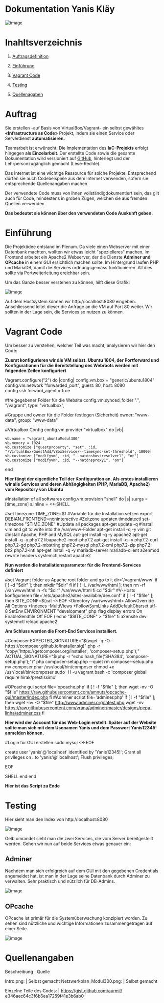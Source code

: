 # Dokumentation Yanis Kläy
![image](https://github.com/supernova576/Modul-300/blob/main/Pictures/Intro.png?raw=true)


# Inahltsverzeichnis
 1. [Auftragsdefinition](#Auftragsdefinition)
 
 1. [Einführung](#Einführung) 

 2. [Vagrant Code](#Vagrant)

 3. [Testing](#Testing)

 4. [Quellenagaben](#Quellen)

<div id='Auftragsdefinition'/>

# Auftrag

Sie erstellen -auf Basis von VirtualBox/Vagrant- ein selbst gewähltes **«Infrastructure as Code»** Projekt, indem sie einen Service oder Serverdienst **automatisieren.**

Teamarbeit ist erwünscht. Die Implementation des **IaC-Projekts** erfolgt hingegen **als Einzelarbeit**. Der erstellte Code sowie die gesamte Dokumentation wird versioniert auf [GitHub](https://github.com/), hinterlegt und der Lehrpersonzugänglich gemacht (Lese-Rechte).

Das Internet ist eine wichtige Ressource für solche Projekte. Entsprechend dürfen sie auch Codebeispiele aus dem Internet verwenden, sofern sie entsprechende Quellenangaben machen.

Der verwendete Code muss von ihnen vollständigdokumentiert sein, das gilt auch für Code, mindestens in groben Zügen, welchen sie aus fremden Quellen verwenden. 

**Das bedeutet sie können über den verwendeten Code Auskunft geben.**

<div id='Einführung'/>

# Einführung

Die Projektidee entstand im Plenum. Da viele einen Webserver mit einer Datenbank machten, wollten wir etwas leicht "spezielleres" machen. Im Frontend arbeitet ein Apache2 Webserver, der die Dienste **Adminer und OPcache** in einem GUI ersichtlich machen sollte. Im Hintergrund laufen PHP und MariaDB, damit die Services ordnungsgemäss funktionieren. All dies sollte via Portweiterleitung ereichbar sein.

Um das Ganze besser verstehen zu können, hilft diese Grafik:

![image](https://github.com/supernova576/Modul-300/blob/main/Pictures/Netzwerkplan_Modul300.png?raw=true)

Auf dem Hostsystem können wir http://localhost:8080 eingeben. Anschliessend leitet dieser die Anfrage an die VM auf Port 80 weiter. Wir sollten in der Lage sein, die Services so nutzen zu können.



<div id='Vagrant'/>

# Vagrant Code

Um besser zu verstehen, welcher Teil was macht, analysieren wir hier den Code:

**Zuerst konfigurieren wir die VM selbst: Ubuntu 1804, der Portforward und Konfigurationen für die Bereitstellung des Webroots werden mit folgenden Zeilen konfiguriert**

  Vagrant.configure("2") do |config|
  config.vm.box = "generic/ubuntu1804"
  config.vm.network "forwarded_port", guest: 80, host: 8080
  config.ssh.forward_agent = true

#freigegebener Folder für die Website
  config.vm.synced_folder ".", "/vagrant", type: "virtualbox", 

#Gruppe und owner für die Folder festlegen (Sicherheit)
    owner: "www-data", group: "www-data" 


#Virtualbox Config
  config.vm.provider "virtualbox" do |vb| 

    vb.name = "vagrant_ubuntuModul300"
    vb.memory = 1024
    vb.customize ["guestproperty", "set", :id, "/VirtualBox/GuestAdd/VBoxService/--timesync-set-threshold", 10000]
    vb.customize ["modifyvm", :id, "--natdnshostresolver1", "on"] 
    vb.customize ["modifyvm", :id, "--natdnsproxy1", "on"]  
  end

**Hier fängt der eigentliche Teil der Konfiguration an. Als erstes installieren wir alle Services und deren Abhängigkeiten (PHP, MariaDB, Apache2) vom Repository von Ubuntu**

#Installation of all softwares
config.vm.provision "shell" do |s| 
    s.args = [time_zone] 
    s.inline = <<-SHELL 

#set timezone
TIME_ZONE=$1
#Variable für die Installation setzen
export DEBIAN_FRONTEND=noninteractive 
#Zeitzone updaten
timedatectl set-timezone "$TIME_ZONE"
#Update all packages
apt-get update -q
#install vim and git to write into the /var/www-Folder
apt-get install -q -y vim git
#install Apache, PHP and MySQL
apt-get install -q -y apache2
apt-get install -q -y php7.2 libapache2-mod-php7.2
apt-get install -q -y php7.2-curl php7.2-gd php7.2-mbstring php7.2-mysql php7.2-xml php7.2-zip php7.2-bz2 php7.2-intl
apt-get install -q -y mariadb-server mariadb-client
a2enmod rewrite headers
systemctl restart apache2

**Nun werden die Installationsparameter für die Frontend-Services definiert**

#set Vagrant folder as Apache root folder and go to it
dir='/vagrant/www'
if [ ! -d "$dir" ]; then
  mkdir "$dir"
fi
if [ ! -L /var/www/html ]; then
  rm -rf /var/www/html
  ln -fs "$dir" /var/www/html
fi
cd "$dir"
#V-Hosts konfigurieren
file='/etc/apache2/sites-available/dev.conf'
if [ ! -f "$file" ]; then
  SITE_CONF=$(cat <<EOF
<Directory /var/www/html>
  AllowOverride All
  Options +Indexes -MultiViews +FollowSymLinks
  AddDefaultCharset utf-8
  SetEnv ENVIRONMENT "development"
  php_flag display_errors On
  EnableSendfile Off
</Directory>
EOF
)
  echo "$SITE_CONF" > "$file"
fi
a2ensite dev
systemctl reload apache2

**Am Schluss werden die Front-End Services installiert.**

#Composer
EXPECTED_SIGNATURE="$(wget -q -O - https://composer.github.io/installer.sig)"
php -r "copy('https://getcomposer.org/installer', 'composer-setup.php');"
ACTUAL_SIGNATURE="$(php -r "echo hash_file('SHA384', 'composer-setup.php');")"
php composer-setup.php --quiet
rm composer-setup.php
mv composer.phar /usr/local/bin/composer
chmod +x /usr/local/bin/composer
sudo -H -u vagrant bash -c 'composer global require hirak/prestissimo'


#OPcache gui script
file='opcache.php'
if [ ! -f "$file" ]; then
  wget -nv -O "$file" https://raw.githubusercontent.com/amnuts/opcache-gui/master/index.php
fi
#Adminer script
file='adminer.php'
if [ ! -f "$file" ]; then
  wget -nv -O "$file" http://www.adminer.org/latest.php
  wget -nv https://raw.githubusercontent.com/vrana/adminer/master/designs/pepa-linha/adminer.css
fi

**Hier wird der Account für das Web-Login erstellt. Später auf der Website sollte man sich mit dem Usenamen Yanis und dem Passwort Yanis12345! anmelden können.**

#Login für GUI erstellen 
sudo mysql <<-EOF

  create user 'yanis'@'localhost' identified by 'Yanis12345!';
  Grant all privileges on *.* to 'yanis'@'localhost';
  Flush privileges;

EOF


SHELL
  end
end

**Hier ist das Script zu Ende**

<div id='Testing'/>

# Testing

Hier sieht man den Index von http://localhost:8080 

![image](https://github.com/supernova576/Modul-300/blob/main/Pictures/Index.png?raw=true)

Gelb umrandet sieht man die zwei Services, die vom Server bereitgestellt werden. Gehen wir nun auf beide Services etwas genauer ein:

## Adminer
Nachdem man sich erfolgreich auf dem GUI mit den gegebenen Credentials angemeldet hat, ist man in der Lage seine Datenbank durch Adminer zu verwalten. Sehr praktisch und nützlich für DB-Admins.

![image](https://github.com/supernova576/Modul-300/blob/main/Pictures/adminer.png?raw=true)

## OPcache
OPcache ist primär für die Systemüberwachung konzipiert worden. Zu sehen sind nützliche und wichtige Informationen zusammengetragen auf einer Seite.

![image](https://github.com/supernova576/Modul-300/blob/main/Pictures/opcache.png?raw=true)

<div id='Quellen'/>

# Quellenangaben

Beschreibung      |                 Quelle

Intro.png: |                       Selbst gemacht
Netzwerkplan_Modul300.png: |       Selbst gemacht 

Einzelne Teile des Codes: |        https://gist.github.com/aurmil/   e346aec64c3f6b6ea17259f41e3b6ab0 

